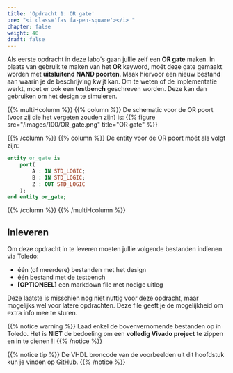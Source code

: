 ```yaml
---
title: 'Opdracht 1: OR gate'
pre: "<i class='fas fa-pen-square'></i> "
chapter: false
weight: 40
draft: false
---
```


Als eerste opdracht in deze labo's gaan jullie zelf een **OR gate** maken. In plaats van gebruik te maken van het **OR** keyword, moét deze gate gemaakt worden met **uitsluitend NAND poorten**. Maak hiervoor een nieuw bestand aan waarin je de beschrijving kwijt kan. Om te weten of de implementatie werkt, moet er ook een **testbench** geschreven worden. Deze kan dan gebruiken om het design te simuleren.

{{% multiHcolumn %}}
{{% column %}}
De schematic voor de OR poort (voor zij die het vergeten zouden zijn) is:
{{% figure src="/images/100/OR_gate.png" title="OR gate"  %}}

{{% /column %}}
{{% column %}}
De entity voor de OR poort moét als volgt zijn:

```vhdl
entity or_gate is
    port(
        A : IN STD_LOGIC;
        B : IN STD_LOGIC;
        Z : OUT STD_LOGIC
    );
end entity or_gate;
```
{{% /column %}}
{{% /multiHcolumn %}}

## Inleveren

Om deze opdracht in te leveren moeten jullie volgende bestanden indienen via Toledo:

* één (of meerdere) bestanden met het design
* één bestand met de testbench
* **[OPTIONEEL]** een markdown file met nodige uitleg

Deze laatste is misschien nog niet nuttig voor deze opdracht, maar mogelijks wel voor latere opdrachten. Deze file geeft je de mogelijkheid om extra info mee te sturen.

{{% notice warning %}}
Laad enkel de bovenvernomende bestanden op in Toledo. Het is **NIET** de bedoeling om een **volledig Vivado project** te zippen en in te dienen !!
{{% /notice %}}

{{% notice tip %}}
De VHDL broncode van de voorbeelden uit dit hoofdstuk kun je vinden op [GitHub](https://github.com/KULeuven-Diepenbeek/course_disch/tree/main/static/hdlsrc/100).
{{% /notice %}}